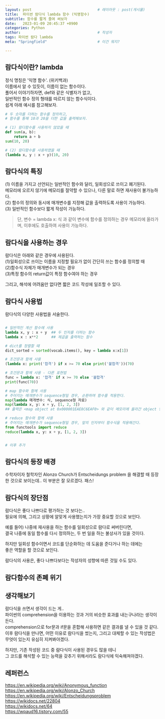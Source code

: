```yaml
---
layout: post                              # 레이아웃 : post(게시물)
title:  파이썬 람다식 lambda 함수 (익명함수)
subtitle: 함수를 짧게 줄여 써보자
date:   2023-01-09 20:45:37 +0900
categories: Python
author:                                   # 작성자
tags: 파이썬 람다 lambda
meta: "Springfield"                       # 이건 뭐지?

---
```

<!--postNo: 20230109_001-->

## 람다식이란? lambda  
정식 명칭은 '익명 함수'. (위키백과)  
이름에서 알 수 있듯이, 이름이 없는 함수이다.    
풀어서 이야기하자면, def와 같은 식별자가 없고,  
일반적인 함수 정의 형태를 따르지 않는 함수식이다.  
쉽게 아래 예시를 참고해보자.  

```python
# 두 숫자를 더하는 함수를 정의하고,
# 함수를 통해 10과 20을 더한 값을 출력해보자. 

# (1) 람다함수를 사용하지 않았을 때
def sum(a, b):
    return a + b
sum(10, 20)

# (2) 람다함수를 사용하였을 때
(lambda x, y : x + y)(10, 20)

```

## 람다식의 특징  
(1) 이름을 가지고 선언되는 일반적인 함수와 달리, 일회성으로 쓰이고 폐기된다.  
메모리에 오르지 않기에 메모리를 절약할 수 있으나, 다른 말로 하면 재사용이 불가능하다.  
(2) 함수의 정의와 동시에 매개변수를 지정해 값을 출력하도록 사용이 가능하다.  
(3) 일반적인 함수보다 짧게 작성이 가능하다.  
> 단, 변수 = lambda x: 식 과 같이 변수에 함수를 정의하는 경우 메모리에 올라가며, 이후에도 호출하여 사용이 가능하다.   


## 람다식을 사용하는 경우  
람다식은 아래와 같은 경우에 사용된다.  
(1)일회성으로 쓰이는 이름을 지정할 필요가 없이 간단히 쓰는 함수를 정의할 때  
(2)함수식 자체가 매개변수가 되는 경우  
(3)특정 함수의 return값이 특정 함수여야 하는 경우    

그리고, 해석에 어려움만 없다면 짧은 코드 작성에 일조할 수 있다.  


## 람다식 사용법
람다식의 다양한 사용법을 서술한다.  
```python

# 일반적인 계산 함수에 사용
lambda x, y : x + y  ## 두 인자를 더하는 함수
lambda x : x**2      ## 제곱을 출력하는 함수

# dict를 정렬할 때
dict_sorted = sorted(vocab.items(), key = lambda x:x[1])

# 조건문과 함께 사용
(lambda x: print('합격') if x >= 70 else print('불합격'))(70)

# 조건문과 함께 사용 - 다른 표현법
func = lambda x: '합격' if x >= 70 else '불합격'
print(func(70))

# map 함수와 함께 사용
# 주어지는 매개변수가 sequence형일 경우, 순환하며 함수를 적용한다.
map(lambda 매개변수: 식, sequence형 자료)
map(lambda x, y: x + y, [1, 2, 3])
## 출력은 <map object at 0x000001EAE8C6EAF0> 와 같이 메모리에 올라간 object 형태가 된다.  

# reduce 함수와 함께 사용
# 주어지는 매개변수가 sequence형일 경우, 앞의 인자부터 함수식을 적용해간다.  
from functools import reduce
reduce(lambda x, y: x + y, [1, 2, 3])


# 이후 추가

```


## 람다식의 등장 배경
수학자이자 철학자인 Alonzo Church가 Entscheidungs problem 을 해결할 때 등장한 것으로 보이는데.. 이 부분은 잘 모르겠다. 패스!  


## 람다식의 장단점
람다식은 좋다 나쁘다로 평가하는 것 보다는..  
필요에 의해, 그리고 상황에 알맞게 사용했는지가 가장 중요할 것으로 보인다.  

예를 들어) 나중에 재사용을 하는 함수를 일회성으로 람다로 써버린다면,  
결국 나중에 동일 함수를 다시 정의하는, 두 번 일을 하는 불상사가 있을 것이다.  

하지만 일회성 함수이면서 코드를 단순화하는 데 도움을 준다거나 하는 데에는  
좋은 역할을 할 것으로 보인다.  

람다식의 사용은, 좋다 나쁘다보다는 작성자의 성향에 따른 것일 수도 있다.  


## 람다함수의 존폐 위기


## 생각해보기  
람다식을 쓰면서 생각이 드는 게..  
파이썬의 comprehension을 이용하는 것과 거의 비슷한 효과를 내는구나라는 생각이 든다.  
comprehension으로 for문과 if문을 혼합해 사용하면 같은 결과를 낼 수 있을 것 같다.  
이후 람다식을 만나면, 어떤 이유로 람다식을 썼는지, 그리고 대체할 수 있는 작성법은 무엇이 있는지 유심히 지켜봐야겠다.  

하지만, 기존 작성된 코드 중 람다식이 사용된 경우도 많을 테니  
그 코드를 해석할 수 있는 능력을 갖추기 위해서라도 람다식에 익숙해져야겠다.  


## 레퍼런스  
https://en.wikipedia.org/wiki/Anonymous_function  
https://en.wikipedia.org/wiki/Alonzo_Church  
https://en.wikipedia.org/wiki/Entscheidungsproblem  
https://wikidocs.net/22804  
https://wikidocs.net/64  
https://wpaud16.tistory.com/55  